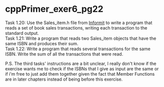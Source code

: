 # cppPrimer_exer6_pg22
Task 1.20: Use the Sales_item.h file from [Informit](https://www.informit.com/title/0321714113) to write a program that reads a set of book sales transactions, 
writing each transaction to the standard output.\
Task 1.21: Write a program that reads two Sales_item objects that have the same ISBN and produces their sum.\
Task 1.22: Write a program that reads several transactions for the same ISBN. Write the sum of all the transactions that were read.

P.S. The third tasks' instructions are a bit unclear, I really don't know if the exercise wants me to check if the ISBNs that I give as input are the same or if i'm free to just add them together given the fact that Member Functions are in later chapters instead of being before this exercise.
